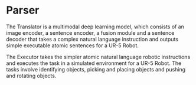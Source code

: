 # Parser

The Translator is a multimodal deep learning model, which consists of an image encoder, a sentence
encoder, a fusion module and a sentence decoder that takes a complex natural language instruction and outputs simple executable atomic sentences for a UR-5 Robot.

The Executor takes the simpler atomic natural language robotic instructions and executes the task in a simulated environment for a UR-5 Robot. The tasks involve identifying objects, picking and placing objects and pushing and rotating objects.
